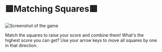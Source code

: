 <p align="center">
<h1>🟨Matching Squares🟥</h1>

![Screenshot of the game](https://raw.githubusercontent.com/TheNeikos/bevy_squares/9a216fb95cf50e8f702a0efe5469a223aff86b19/showcase/screenshot.png)

</p>

Match the squares to raise your score and combine them! What's the highest score you can get?
Use your arrow keys to move all squares by one in that direction.
